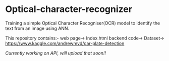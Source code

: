 # Optical-character-recognizer

Training a simple Optical Character Recogniser(OCR) model to identify the text from an image using ANN.

This repository contains:-
web page-> Index.html
backend code-> 
Dataset-> https://www.kaggle.com/andrewmvd/car-plate-detection

*Currently working on API, will upload that soon!!*
